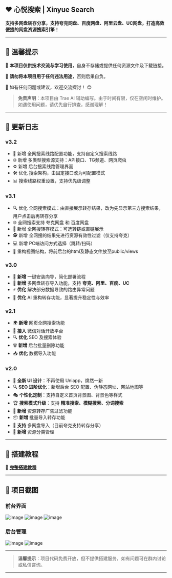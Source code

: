 ## ❤️ 心悦搜索 | Xinyue Search

**支持多网盘转存分享，支持夸克网盘、百度网盘、阿里云盘、UC网盘，打造高效便捷的网盘资源搜索引擎！**

---

## 🔔 温馨提示

📌 **本项目仅供技术交流与学习使用**，自身不存储或提供任何资源文件及下载链接。

📌 **请勿将本项目用于任何违法用途**，否则后果自负。

📌 如有任何问题或建议，欢迎交流探讨！ 😊

> **免责声明**：本项目由 Trae AI 辅助编写。由于时间有限，仅在空闲时维护。如遇使用问题，请优先自行排查，感谢理解！

---

## 🚀 更新日志

### v3.2
- 🔄 新增 全网搜索线路配置功能，支持自定义搜索线路
- 🌐 新增 多类型搜索源支持：API接口、TG频道、网页爬虫
- ⚙️ 新增 后台搜索线路管理界面
- 🛠 优化 搜索架构，由固定接口改为可配置模式
- 📊 搜索线路权重设置，支持优先级调整

### v3.1
- 🔍 优化 全网搜索模式：由直接展示转存结果，改为先显示第三方搜索结果，用户点击后再转存分享
- 🌐 全网搜索支持 夸克网盘 和 百度网盘
- 🔗 新增 全网搜转存模式：可选转链或直链展示
- 🕵️ 新增 全网搜的结果先进行资源有效性过滤（仅支持夸克）
- 💻 新增 PC端访问方式选择（跳转/扫码）
- 🧱 重构视图结构，将前后台的html及静态文件放至public/views

### v3.0
- 🌟 **新增** 一键安装向导，简化部署流程
- 🔗 **新增** 多网盘转存导入功能，支持 **夸克、阿里、百度、UC**
- ⚡ **优化** 解决部分数据导致的路由异常问题
- 🤖 **优化** AI 重构转存功能，显著提升稳定性与效率

### v2.1
- 🌍 **新增** 网页全网搜索功能
- 💬 **接入** 微信对话开放平台
- 🔍 **优化** SEO 及搜索体验
- 🗑 **新增** 后台批量删除功能
- 📥 **优化** 数据导入功能

### v2.0
- 🎨 **全新 UI 设计**：不再使用 Uniapp，焕然一新
- 🔍 **SEO 进阶优化**：新增后台 SEO 配置、伪静态网址、网站地图等
- 🎭 **个性化定制**：支持自定义首页背景图、背景色等样式
- 🏆 **搜索模式升级**：支持 **精准搜索、模糊搜索、分词搜索**
- 🚀 **新增** 资源转存广告过滤功能
- 📦 **新增** 批量导入转存功能
- 🔗 **支持** 多网盘导入（目前夸克支持转存分享）
- 📂 **新增** 资源分类管理

---

## 📖 搭建教程

📌 **<a href="https://tcn6g7hyxvir.feishu.cn/wiki/WYT4wZtrjijeswkI0RSc4ofTnah" target="_blank">完整搭建教程</a>**

---

## 🌟 项目截图

### **前台界面**

![image](github/p3.png)
![image](github/p2.png)
![image](github/p1.png)

### **后台管理**

![image](github/1.png)
![image](github/2.png)

---


> **温馨提示**：项目代码免费开放，但不提供搭建服务，如有问题可在群内讨论或私信咨询。

---
